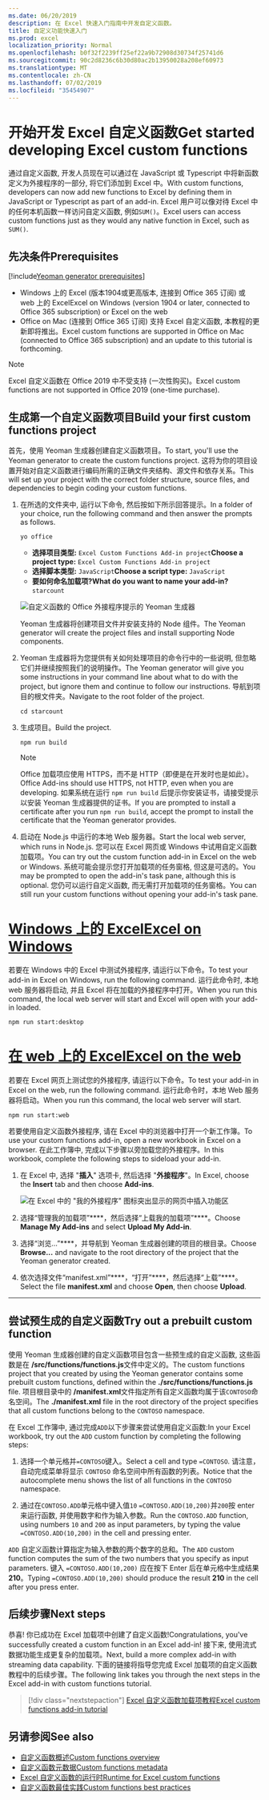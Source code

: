 ```yaml
---
ms.date: 06/20/2019
description: 在 Excel 快速入门指南中开发自定义函数。
title: 自定义功能快速入门
ms.prod: excel
localization_priority: Normal
ms.openlocfilehash: b0f32f2239ff25ef22a9b72908d30734f25741d6
ms.sourcegitcommit: 90c2d8236c6b30d80ac2b13950028a208ef60973
ms.translationtype: MT
ms.contentlocale: zh-CN
ms.lasthandoff: 07/02/2019
ms.locfileid: "35454907"
---
```

# <a name="get-started-developing-excel-custom-functions"></a><span data-ttu-id="1ff41-103">开始开发 Excel 自定义函数</span><span class="sxs-lookup"><span data-stu-id="1ff41-103">Get started developing Excel custom functions</span></span>

<span data-ttu-id="1ff41-104">通过自定义函数, 开发人员现在可以通过在 JavaScript 或 Typescript 中将新函数定义为外接程序的一部分, 将它们添加到 Excel 中。</span><span class="sxs-lookup"><span data-stu-id="1ff41-104">With custom functions, developers can now add new functions to Excel by defining them in JavaScript or Typescript as part of an add-in.</span></span> <span data-ttu-id="1ff41-105">Excel 用户可以像对待 Excel 中的任何本机函数一样访问自定义函数, 例如`SUM()`。</span><span class="sxs-lookup"><span data-stu-id="1ff41-105">Excel users can access custom functions just as they would any native function in Excel, such as `SUM()`.</span></span>

## <a name="prerequisites"></a><span data-ttu-id="1ff41-106">先决条件</span><span class="sxs-lookup"><span data-stu-id="1ff41-106">Prerequisites</span></span>

[!include[Yeoman generator prerequisites](../includes/quickstart-yo-prerequisites.md)]

* <span data-ttu-id="1ff41-107">Windows 上的 Excel (版本1904或更高版本, 连接到 Office 365 订阅) 或 web 上的 Excel</span><span class="sxs-lookup"><span data-stu-id="1ff41-107">Excel on Windows (version 1904 or later, connected to Office 365 subscription) or Excel on the web</span></span>
* <span data-ttu-id="1ff41-108">Office on Mac (连接到 Office 365 订阅) 支持 Excel 自定义函数, 本教程的更新即将推出。</span><span class="sxs-lookup"><span data-stu-id="1ff41-108">Excel custom functions are supported in Office on Mac (connected to Office 365 subscription) and an update to this tutorial is forthcoming.</span></span>

>[!NOTE]
><span data-ttu-id="1ff41-109">Excel 自定义函数在 Office 2019 中不受支持 (一次性购买)。</span><span class="sxs-lookup"><span data-stu-id="1ff41-109">Excel custom functions are not supported in Office 2019 (one-time purchase).</span></span>

## <a name="build-your-first-custom-functions-project"></a><span data-ttu-id="1ff41-110">生成第一个自定义函数项目</span><span class="sxs-lookup"><span data-stu-id="1ff41-110">Build your first custom functions project</span></span>

<span data-ttu-id="1ff41-111">首先，使用 Yeoman 生成器创建自定义函数项目。</span><span class="sxs-lookup"><span data-stu-id="1ff41-111">To start, you'll use the Yeoman generator to create the custom functions project.</span></span> <span data-ttu-id="1ff41-112">这将为你的项目设置开始对自定义函数进行编码所需的正确文件夹结构、源文件和依存关系。</span><span class="sxs-lookup"><span data-stu-id="1ff41-112">This will set up your project with the correct folder structure, source files, and dependencies to begin coding your custom functions.</span></span>

1. <span data-ttu-id="1ff41-113">在所选的文件夹中, 运行以下命令, 然后按如下所示回答提示。</span><span class="sxs-lookup"><span data-stu-id="1ff41-113">In a folder of your choice, run the following command and then answer the prompts as follows.</span></span>

    ```command&nbsp;line
    yo office
    ```

    - <span data-ttu-id="1ff41-114">**选择项目类型:** `Excel Custom Functions Add-in project`</span><span class="sxs-lookup"><span data-stu-id="1ff41-114">**Choose a project type:** `Excel Custom Functions Add-in project`</span></span>
    - <span data-ttu-id="1ff41-115">**选择脚本类型:** `JavaScript`</span><span class="sxs-lookup"><span data-stu-id="1ff41-115">**Choose a script type:** `JavaScript`</span></span>
    - <span data-ttu-id="1ff41-116">**要如何命名加载项?**</span><span class="sxs-lookup"><span data-stu-id="1ff41-116">**What do you want to name your add-in?**</span></span> `starcount`

    ![自定义函数的 Office 外接程序提示的 Yeoman 生成器](../images/starcountPrompt.png)

    <span data-ttu-id="1ff41-118">Yeoman 生成器将创建项目文件并安装支持的 Node 组件。</span><span class="sxs-lookup"><span data-stu-id="1ff41-118">The Yeoman generator will create the project files and install supporting Node components.</span></span>

2. <span data-ttu-id="1ff41-119">Yeoman 生成器将为您提供有关如何处理项目的命令行中的一些说明, 但忽略它们并继续按照我们的说明操作。</span><span class="sxs-lookup"><span data-stu-id="1ff41-119">The Yeoman generator will give you some instructions in your command line about what to do with the project, but ignore them and continue to follow our instructions.</span></span> <span data-ttu-id="1ff41-120">导航到项目的根文件夹。</span><span class="sxs-lookup"><span data-stu-id="1ff41-120">Navigate to the root folder of the project.</span></span>

    ```command&nbsp;line
    cd starcount
    ```

3. <span data-ttu-id="1ff41-121">生成项目。</span><span class="sxs-lookup"><span data-stu-id="1ff41-121">Build the project.</span></span> 

    ```command&nbsp;line
    npm run build
    ```

    > [!NOTE]
    > <span data-ttu-id="1ff41-122">Office 加载项应使用 HTTPS，而不是 HTTP（即便是在开发时也是如此）。</span><span class="sxs-lookup"><span data-stu-id="1ff41-122">Office Add-ins should use HTTPS, not HTTP, even when you are developing.</span></span> <span data-ttu-id="1ff41-123">如果系统在运行 `npm run build` 后提示你安装证书，请接受提示以安装 Yeoman 生成器提供的证书。</span><span class="sxs-lookup"><span data-stu-id="1ff41-123">If you are prompted to install a certificate after you run `npm run build`, accept the prompt to install the certificate that the Yeoman generator provides.</span></span>

4. <span data-ttu-id="1ff41-124">启动在 Node.js 中运行的本地 Web 服务器。</span><span class="sxs-lookup"><span data-stu-id="1ff41-124">Start the local web server, which runs in Node.js.</span></span> <span data-ttu-id="1ff41-125">您可以在 Excel 网页或 Windows 中试用自定义函数加载项。</span><span class="sxs-lookup"><span data-stu-id="1ff41-125">You can try out the custom function add-in in Excel on the web or Windows.</span></span> <span data-ttu-id="1ff41-126">系统可能会提示您打开加载项的任务窗格, 但这是可选的。</span><span class="sxs-lookup"><span data-stu-id="1ff41-126">You may be prompted to open the add-in's task pane, although this is optional.</span></span> <span data-ttu-id="1ff41-127">您仍可以运行自定义函数, 而无需打开加载项的任务窗格。</span><span class="sxs-lookup"><span data-stu-id="1ff41-127">You can still run your custom functions without opening your add-in's task pane.</span></span>

# <a name="excel-on-windowstabexcel-windows"></a>[<span data-ttu-id="1ff41-128">Windows 上的 Excel</span><span class="sxs-lookup"><span data-stu-id="1ff41-128">Excel on Windows</span></span>](#tab/excel-windows)

<span data-ttu-id="1ff41-129">若要在 Windows 中的 Excel 中测试外接程序, 请运行以下命令。</span><span class="sxs-lookup"><span data-stu-id="1ff41-129">To test your add-in in Excel on Windows, run the following command.</span></span> <span data-ttu-id="1ff41-130">运行此命令时, 本地 web 服务器将启动, 并且 Excel 将在加载的外接程序中打开。</span><span class="sxs-lookup"><span data-stu-id="1ff41-130">When you run this command, the local web server will start and Excel will open with your add-in loaded.</span></span>

```command&nbsp;line
npm run start:desktop
```

# <a name="excel-on-the-webtabexcel-online"></a>[<span data-ttu-id="1ff41-131">在 web 上的 Excel</span><span class="sxs-lookup"><span data-stu-id="1ff41-131">Excel on the web</span></span>](#tab/excel-online)

<span data-ttu-id="1ff41-132">若要在 Excel 网页上测试您的外接程序, 请运行以下命令。</span><span class="sxs-lookup"><span data-stu-id="1ff41-132">To test your add-in in Excel on the web, run the following command.</span></span> <span data-ttu-id="1ff41-133">运行此命令时，本地 Web 服务器将启动。</span><span class="sxs-lookup"><span data-stu-id="1ff41-133">When you run this command, the local web server will start.</span></span>

```command&nbsp;line
npm run start:web
```

<span data-ttu-id="1ff41-134">若要使用自定义函数外接程序, 请在 Excel 中的浏览器中打开一个新工作簿。</span><span class="sxs-lookup"><span data-stu-id="1ff41-134">To use your custom functions add-in, open a new workbook in Excel on a browser.</span></span> <span data-ttu-id="1ff41-135">在此工作簿中, 完成以下步骤以旁加载您的外接程序。</span><span class="sxs-lookup"><span data-stu-id="1ff41-135">In this workbook, complete the following steps to sideload your add-in.</span></span>

1. <span data-ttu-id="1ff41-136">在 Excel 中, 选择 "**插入**" 选项卡, 然后选择 "**外接程序**"。</span><span class="sxs-lookup"><span data-stu-id="1ff41-136">In Excel, choose the **Insert** tab and then choose **Add-ins**.</span></span>

   ![在 Excel 中的 "我的外接程序" 图标突出显示的网页中插入功能区](../images/excel-cf-online-register-add-in-1.png)
   
2. <span data-ttu-id="1ff41-138">选择“管理我的加载项”\*\*\*\*，然后选择“上载我的加载项”\*\*\*\*。</span><span class="sxs-lookup"><span data-stu-id="1ff41-138">Choose **Manage My Add-ins** and select **Upload My Add-in**.</span></span>

3. <span data-ttu-id="1ff41-139">选择“浏览...”\*\*\*\*，并导航到 Yeoman 生成器创建的项目的根目录。</span><span class="sxs-lookup"><span data-stu-id="1ff41-139">Choose **Browse...** and navigate to the root directory of the project that the Yeoman generator created.</span></span>

4. <span data-ttu-id="1ff41-140">依次选择文件“manifest.xml”\*\*\*\*，“打开”\*\*\*\*，然后选择“上载”\*\*\*\*。</span><span class="sxs-lookup"><span data-stu-id="1ff41-140">Select the file **manifest.xml** and choose **Open**, then choose **Upload**.</span></span>

---

## <a name="try-out-a-prebuilt-custom-function"></a><span data-ttu-id="1ff41-141">尝试预生成的自定义函数</span><span class="sxs-lookup"><span data-stu-id="1ff41-141">Try out a prebuilt custom function</span></span>

<span data-ttu-id="1ff41-142">使用 Yeoman 生成器创建的自定义函数项目包含一些预生成的自定义函数, 这些函数是在 **/src/functions/functions.js**文件中定义的。</span><span class="sxs-lookup"><span data-stu-id="1ff41-142">The custom functions project that you created by using the Yeoman generator contains some prebuilt custom functions, defined within the **./src/functions/functions.js** file.</span></span> <span data-ttu-id="1ff41-143">项目根目录中的 **/manifest.xml**文件指定所有自定义函数均属于该`CONTOSO`命名空间。</span><span class="sxs-lookup"><span data-stu-id="1ff41-143">The **./manifest.xml** file in the root directory of the project specifies that all custom functions belong to the `CONTOSO` namespace.</span></span>

<span data-ttu-id="1ff41-144">在 Excel 工作簿中, 通过完成`ADD`以下步骤来尝试使用自定义函数:</span><span class="sxs-lookup"><span data-stu-id="1ff41-144">In your Excel workbook, try out the `ADD` custom function by completing the following steps:</span></span>

1. <span data-ttu-id="1ff41-145">选择一个单元格并`=CONTOSO`键入。</span><span class="sxs-lookup"><span data-stu-id="1ff41-145">Select a cell and type `=CONTOSO`.</span></span> <span data-ttu-id="1ff41-146">请注意，自动完成菜单将显示 `CONTOSO` 命名空间中所有函数的列表。</span><span class="sxs-lookup"><span data-stu-id="1ff41-146">Notice that the autocomplete menu shows the list of all functions in the `CONTOSO` namespace.</span></span>

2. <span data-ttu-id="1ff41-147">通过在`CONTOSO.ADD`单元格中键入值`10` `=CONTOSO.ADD(10,200)`并`200`按 enter 来运行函数, 并使用数字和作为输入参数。</span><span class="sxs-lookup"><span data-stu-id="1ff41-147">Run the `CONTOSO.ADD` function, using numbers `10` and `200` as input parameters, by typing the value `=CONTOSO.ADD(10,200)` in the cell and pressing enter.</span></span>

<span data-ttu-id="1ff41-148">`ADD` 自定义函数计算指定为输入参数的两个数字的总和。</span><span class="sxs-lookup"><span data-stu-id="1ff41-148">The `ADD` custom function computes the sum of the two numbers that you specify as input parameters.</span></span> <span data-ttu-id="1ff41-149">键入 `=CONTOSO.ADD(10,200)` 应在按下 Enter 后在单元格中生成结果 **210**。</span><span class="sxs-lookup"><span data-stu-id="1ff41-149">Typing `=CONTOSO.ADD(10,200)` should produce the result **210** in the cell after you press enter.</span></span>

## <a name="next-steps"></a><span data-ttu-id="1ff41-150">后续步骤</span><span class="sxs-lookup"><span data-stu-id="1ff41-150">Next steps</span></span>

<span data-ttu-id="1ff41-151">恭喜! 你已成功在 Excel 加载项中创建了自定义函数!</span><span class="sxs-lookup"><span data-stu-id="1ff41-151">Congratulations, you've successfully created a custom function in an Excel add-in!</span></span> <span data-ttu-id="1ff41-152">接下来, 使用流式数据功能生成更复杂的加载项。</span><span class="sxs-lookup"><span data-stu-id="1ff41-152">Next, build a more complex add-in with streaming data capability.</span></span> <span data-ttu-id="1ff41-153">下面的链接将指导您完成 Excel 加载项的自定义函数教程中的后续步骤。</span><span class="sxs-lookup"><span data-stu-id="1ff41-153">The following link takes you through the next steps in the Excel add-in with custom functions tutorial.</span></span>

> [!div class="nextstepaction"]
> [<span data-ttu-id="1ff41-154">Excel 自定义函数加载项教程</span><span class="sxs-lookup"><span data-stu-id="1ff41-154">Excel custom functions add-in tutorial</span></span>](../tutorials/excel-tutorial-create-custom-functions.md#create-a-custom-function-that-requests-data-from-the-web
)

## <a name="see-also"></a><span data-ttu-id="1ff41-155">另请参阅</span><span class="sxs-lookup"><span data-stu-id="1ff41-155">See also</span></span>

* [<span data-ttu-id="1ff41-156">自定义函数概述</span><span class="sxs-lookup"><span data-stu-id="1ff41-156">Custom functions overview</span></span>](../excel/custom-functions-overview.md)
* [<span data-ttu-id="1ff41-157">自定义函数元数据</span><span class="sxs-lookup"><span data-stu-id="1ff41-157">Custom functions metadata</span></span>](../excel/custom-functions-json.md)
* [<span data-ttu-id="1ff41-158">Excel 自定义函数的运行时</span><span class="sxs-lookup"><span data-stu-id="1ff41-158">Runtime for Excel custom functions</span></span>](../excel/custom-functions-runtime.md)
* [<span data-ttu-id="1ff41-159">自定义函数最佳实践</span><span class="sxs-lookup"><span data-stu-id="1ff41-159">Custom functions best practices</span></span>](../excel/custom-functions-best-practices.md)
